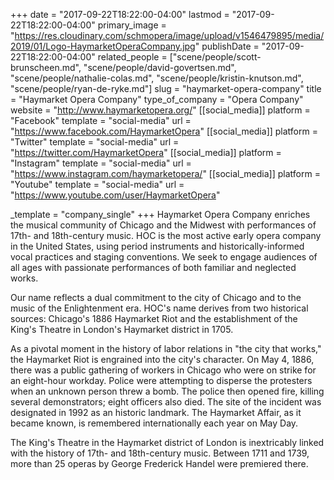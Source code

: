 +++
date = "2017-09-22T18:22:00-04:00"
lastmod = "2017-09-22T18:22:00-04:00"
primary_image = "https://res.cloudinary.com/schmopera/image/upload/v1546479895/media/2019/01/Logo-HaymarketOperaCompany.jpg"
publishDate = "2017-09-22T18:22:00-04:00"
related_people = ["scene/people/scott-brunscheen.md", "scene/people/david-govertsen.md", "scene/people/nathalie-colas.md", "scene/people/kristin-knutson.md", "scene/people/ryan-de-ryke.md"]
slug = "haymarket-opera-company"
title = "Haymarket Opera Company"
type_of_company = "Opera Company"
website = "http://www.haymarketopera.org/"
[[social_media]]
platform = "Facebook"
template = "social-media"
url = "https://www.facebook.com/HaymarketOpera"
[[social_media]]
platform = "Twitter"
template = "social-media"
url = "https://twitter.com/HaymarketOpera"
[[social_media]]
platform = "Instagram"
template = "social-media"
url = "https://www.instagram.com/haymarketopera/"
[[social_media]]
platform = "Youtube"
template = "social-media"
url = "https://www.youtube.com/user/HaymarketOpera"

_template = "company_single"
+++
Haymarket Opera Company enriches the musical community of Chicago and the Midwest with performances of 17th- and 18th-century music. HOC is the most active early opera company in the United States, using period instruments and historically-informed vocal practices and staging conventions. We seek to engage audiences of all ages with passionate performances of both familiar and neglected works. 

Our name reflects a dual commitment to the city of Chicago and to the music of the Enlightenment era. HOC's name derives from two historical sources: Chicago's 1886 Haymarket Riot and the establishment of the King's Theatre in London's Haymarket district in 1705. 

As a pivotal moment in the history of labor relations in "the city that works," the Haymarket Riot is engrained into the city's character. On May 4, 1886, there was a public gathering of workers in Chicago who were on strike for an eight-hour workday. Police were attempting to disperse the protesters when an unknown person threw a bomb. The police then opened fire, killing several demonstrators; eight officers also died. The site of the incident was designated in 1992 as an historic landmark. The Haymarket Affair, as it became known, is remembered internationally each year on May Day.

The King's Theatre in the Haymarket district of London is inextricably linked with the history of 17th- and 18th-century music. Between 1711 and 1739, more than 25 operas by George Frederick Handel were premiered there.